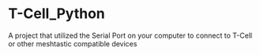 # T-Cell_Python
 
A project that utilized the Serial Port on your computer to connect to T-Cell or other meshtastic compatible devices
